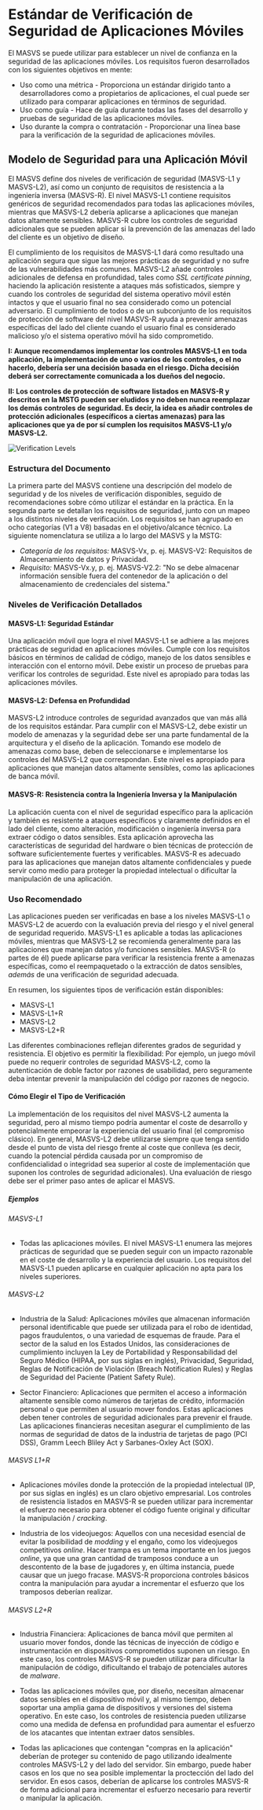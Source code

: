 # Estándar de Verificación de Seguridad de Aplicaciones Móviles

El MASVS se puede utilizar para establecer un nivel de confianza en la seguridad de las aplicaciones móviles. Los requisitos fueron desarrollados con los siguientes objetivos en mente:

- Uso como una métrica - Proporciona un estándar dirigido tanto a desarrolladores como a propietarios de aplicaciones, el cual puede ser utilizado para comparar aplicaciones en términos de seguridad.
- Uso como guía - Hace de guía durante todas las fases del desarrollo y pruebas de seguridad de las aplicaciones móviles.
- Uso durante la compra o contratación - Proporcionar una línea base para la verificación de la seguridad de aplicaciones móviles.

## Modelo de Seguridad para una Aplicación Móvil

El MASVS define dos niveles de verificación de seguridad (MASVS-L1 y MASVS-L2), así como un conjunto de requisitos de resistencia a la ingeniería inversa (MASVS-R). El nivel MASVS-L1 contiene requisitos genéricos de seguridad recomendados para todas las aplicaciones móviles, mientras que MASVS-L2 debería aplicarse a aplicaciones que manejan datos altamente sensibles. MASVS-R cubre los controles de seguridad adicionales que se pueden aplicar si la prevención de las amenazas del lado del cliente es un objetivo de diseño.

El cumplimiento de los requisitos de MASVS-L1 dará como resultado una aplicación segura que sigue las mejores prácticas de seguridad y no sufre de las vulnerabilidades más comunes. MASVS-L2 añade controles adicionales de defensa en profundidad, tales como _SSL certificate pinning_, haciendo la aplicación resistente a ataques más sofisticados, siempre y cuando los controles de seguridad del sistema operativo móvil estén intactos y que el usuario final no sea considerado como un potencial adversario. El cumplimiento de todos o de un subconjunto de los requisitos de protección de software del nivel MASVS-R ayuda a prevenir amenazas específicas del lado del cliente cuando el usuario final es considerado malicioso y/o el sistema operativo móvil ha sido comprometido.

**I: Aunque recomendamos implementar los controles MASVS-L1 en toda aplicación, la implementación de uno o varios de los controles, o el no hacerlo, debería ser una decisión basada en el riesgo. Dicha decisión deberá ser correctamente comunicada a los dueños del negocio.**

**II: Los controles de protección de software listados en MASVS-R y descritos en la MSTG pueden ser eludidos y no deben nunca reemplazar los demás controles de seguridad. Es decir, la idea es añadir controles de protección adicionales (específicos a ciertas amenazas) para las aplicaciones que ya de por sí cumplen los requisitos MASVS-L1 y/o MASVS-L2.**

![Verification Levels](images/masvs-levels-new.jpg)

### Estructura del Documento

La primera parte del MASVS contiene una descripción del modelo de seguridad y de los niveles de verificación disponibles, seguido de recomendaciones sobre cómo utilizar el estándar en la práctica. En la segunda parte se detallan los requisitos de seguridad, junto con un mapeo a los distintos niveles de verificación. Los requisitos se han agrupado en ocho categorías (V1 a V8) basadas en el objetivo/alcance técnico. La siguiente nomenclatura se utiliza a lo largo del MASVS y la MSTG:

- *Categoría de los requisitos:* MASVS-Vx, p. ej. MASVS-V2: Requisitos de Almacenamiento de datos y Privacidad.
- *Requisito:* MASVS-Vx.y, p. ej. MASVS-V2.2: "No se debe almacenar información sensible fuera del contenedor de la aplicación o del almacenamiento de credenciales del sistema."

### Niveles de Verificación Detallados

#### MASVS-L1: Seguridad Estándar

Una aplicación móvil que logra el nivel MASVS-L1 se adhiere a las mejores prácticas de seguridad en aplicaciones móviles. Cumple con los requisitos básicos en términos de calidad de código, manejo de los datos sensibles e interacción con el entorno móvil. Debe existir un proceso de pruebas para verificar los controles de seguridad. Este nivel es apropiado para todas las aplicaciones móviles.

#### MASVS-L2: Defensa en Profundidad

MASVS-L2 introduce controles de seguridad avanzados que van más allá de los requisitos estándar. Para cumplir con el MASVS-L2, debe existir un modelo de amenazas y la seguridad debe ser una parte fundamental de la arquitectura y el diseño de la aplicación. Tomando ese modelo de amenazas como base, deben de seleccionarse e implementarse los controles del MASVS-L2 que correspondan. Este nivel es apropiado para aplicaciones que manejan datos altamente sensibles, como las aplicaciones de banca móvil.

#### MASVS-R: Resistencia contra la Ingeniería Inversa y la Manipulación

La aplicación cuenta con el nivel de seguridad específico para la aplicación y también es resistente a ataques específicos y claramente definidos en el lado del cliente, como alteración, modificación o ingeniería inversa para extraer código o datos sensibles. Esta aplicación aprovecha las características de seguridad del hardware o bien técnicas de protección de software suficientemente fuertes y verificables. MASVS-R es adecuado para las aplicaciones que manejan datos altamente confidenciales y puede servir como medio para proteger la propiedad intelectual o dificultar la manipulación de una aplicación.

### Uso Recomendado

Las aplicaciones pueden ser verificadas en base a los niveles MASVS-L1 o MASVS-L2 de acuerdo con la evaluación previa del riesgo y el nivel general de seguridad requerido. MASVS-L1 es aplicable a todas las aplicaciones móviles, mientras que MASVS-L2 se recomienda generalmente para las aplicaciones que manejan datos y/o funciones sensibles. MASVS-R (o partes de él) puede aplicarse para verificar la resistencia frente a amenazas específicas, como el reempaquetado o la extracción de datos sensibles, *además* de una verificación de seguridad adecuada.

En resumen, los siguientes tipos de verificación están disponibles:

- MASVS-L1
- MASVS-L1+R
- MASVS-L2
- MASVS-L2+R

Las diferentes combinaciones reflejan diferentes grados de seguridad y resistencia. El objetivo es permitir la flexibilidad: Por ejemplo, un juego móvil puede no requerir controles de seguridad MASVS-L2, como la autenticación de doble factor por razones de usabilidad, pero seguramente deba intentar prevenir la manipulación del código por razones de negocio.

#### Cómo Elegir el Tipo de Verificación

La implementación de los requisitos del nivel MASVS-L2 aumenta la seguridad, pero al mismo tiempo podría aumentar el coste de desarrollo y potencialmente empeorar la experiencia del usuario final (el compromiso clásico). En general, MASVS-L2 debe utilizarse siempre que tenga sentido desde el punto de vista del riesgo frente al coste que conlleva (es decir, cuando la potencial pérdida causada por un compromiso de confidencialidad o integridad sea superior al coste de implementación que suponen los controles de seguridad adicionales). Una evaluación de riesgo debe ser el primer paso antes de aplicar el MASVS.

##### Ejemplos

###### MASVS-L1

- Todas las aplicaciones móviles. El nivel MASVS-L1 enumera las mejores prácticas de seguridad que se pueden seguir con un impacto razonable en el coste de desarrollo y la experiencia del usuario. Los requisitos del MASVS-L1 pueden aplicarse en cualquier aplicación no apta para los niveles superiores.

###### MASVS-L2

- Industria de la Salud: Aplicaciones móviles que almacenan información personal identificable que puede ser utilizada para el robo de identidad, pagos fraudulentos, o una variedad de esquemas de fraude. Para el sector de la salud en los Estados Unidos, las consideraciones de cumplimiento incluyen la Ley de Portabilidad y Responsabilidad del Seguro Médico (HIPAA, por sus siglas en inglés), Privacidad, Seguridad, Reglas de Notificación de Violación (Breach Notification Rules) y Reglas de Seguridad del Paciente (Patient Safety Rule).

- Sector Financiero: Aplicaciones que permiten el acceso a información altamente sensible como números de tarjetas de crédito, información personal o que permiten al usuario mover fondos. Estas aplicaciones deben tener controles de seguridad adicionales para prevenir el fraude. Las aplicaciones financieras necesitan asegurar el cumplimiento de las normas de seguridad de datos de la industria de tarjetas de pago (PCI DSS), Gramm Leech Bliley Act y Sarbanes-Oxley Act (SOX).

###### MASVS L1+R

- Aplicaciones móviles donde la protección de la propiedad intelectual (IP, por sus siglas en inglés) es un claro objetivo empresarial. Los controles de resistencia listados en MASVS-R se pueden utilizar para incrementar el esfuerzo necesario para obtener el código fuente original y dificultar la manipulación / _cracking_.

- Industria de los videojuegos: Aquellos con una necesidad esencial de evitar la posibilidad de _modding_ y el engaño, como los videojuegos competitivos _online_. Hacer trampa es un tema importante en los juegos _online_, ya que una gran cantidad de tramposos conduce a un descontento de la base de jugadores y, en última instancia, puede causar que un juego fracase. MASVS-R proporciona controles básicos contra la manipulación para ayudar a incrementar el esfuerzo que los tramposos deberían realizar.

###### MASVS L2+R

- Industria Financiera: Aplicaciones de banca móvil que permiten al usuario mover fondos, donde las técnicas de inyección de código e instrumentación en dispositivos comprometidos suponen un riesgo. En este caso, los controles MASVS-R se pueden utilizar para dificultar la manipulación de código, dificultando el trabajo de potenciales autores de _malware_.

- Todas las aplicaciones móviles que, por diseño, necesitan almacenar datos sensibles en el dispositivo móvil y, al mismo tiempo, deben soportar una amplia gama de dispositivos y versiones del sistema operativo. En este caso, los controles de resistencia pueden utilizarse como una medida de defensa en profundidad para aumentar el esfuerzo de los atacantes que intentan extraer datos sensibles.

- Todas las aplicaciones que contengan "compras en la aplicación" deberían de proteger su contenido de pago utilizando idealmente controles MASVS-L2 y del lado del servidor. Sin embargo, puede haber casos en los que no sea posible implementar la proctección del lado del servidor. En esos casos, deberían de aplicarse los controles MASVS-R de forma adicional para incrementar el esfuerzo necesario para revertir o manipular la aplicación.
